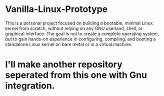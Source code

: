# Vanilla-Linux-Prototype
This is a personal project focused on building a bootable, minimal Linux kernel from scratch, without relying on any GNU userland, shell, or graphical interface. The goal is not to create a complete operating system, but to gain hands-on experience in configuring, compiling, and booting a standalone Linux kernel on bare metal or in a virtual machine.

# I'll make another repository seperated from this one with Gnu integration.
